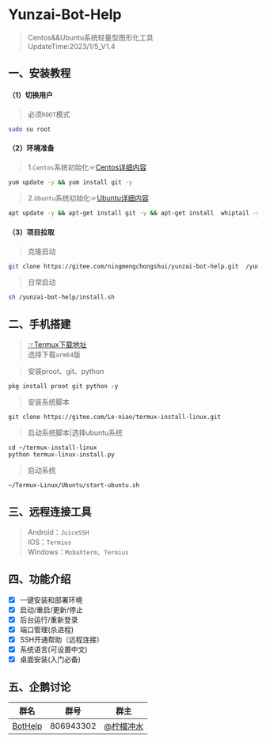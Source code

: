 # Yunzai-Bot-Help   
>Centos&&Ubuntu系统轻量型图形化工具     
UpdateTime:2023/1/5_V1.4 
## 一、安装教程 
#### （1）切换用户
>必须`ROOT`模式
```sh
sudo su root      
```
#### （2）环境准备
>1.`Centos`系统初始化☞[Centos详细内容](https://gitee.com/ningmengchongshui/yunzai-bot-help/blob/main/centos/README.md)
```sh
yum update -y && yum install git -y    
```
>2.`Ubuntu`系统初始化☞[Ubuntu详细内容](https://gitee.com/ningmengchongshui/yunzai-bot-help/blob/main/ubuntu/README.md)  
```sh
apt update -y && apt-get install git -y && apt-get install  whiptail -y
```
#### （3）项目拉取
>克隆启动
```sh
git clone https://gitee.com/ningmengchongshui/yunzai-bot-help.git  /yunzai-bot-help && chmod +x /yunzai-bot-help/*/*.sh && sh /yunzai-bot-help/install.sh
```
>日常启动
```sh
sh /yunzai-bot-help/install.sh
```
## 二、手机搭建
>[☞Termux下载地址](https://github.com/termux/termux-app/releases)     
>选择下载`arm64`版    

>安装proot、git、python

```shell
pkg install proot git python -y
```

>安装系统脚本

```shell
git clone https://gitee.com/Le-niao/termux-install-linux.git
```

>启动系统脚本|选择ubuntu系统

```shell
cd ~/termux-install-linux
python termux-linux-install.py
```

>启动系统

```shell
~/Termux-Linux/Ubuntu/start-ubuntu.sh
```




## 三、远程连接工具    
> Android：`JuiceSSH`         
> IOS：`Termius`     
> Windows：`MobaXterm`、`Termius`    
## 四、功能介绍    
- [x]  一键安装和部署环境     
- [x] 启动/重启/更新/停止
- [x] 后台运行/重新登录  
- [x] 端口管理(杀进程)    
- [x] SSH开通帮助（远程连接）   
- [x] 系统语言(可设置中文)   
- [x] 桌面安装(入门必备)      
## 五、企鹅讨论    
群名  | 群号  |  群主 
------------- | -------------  | -------------    
| [BotHelp](https://afdian.net/a/WinterChocolates) | 806943302 | [ @柠檬冲水](https://gitee.com/ningmengchongshui) | 
